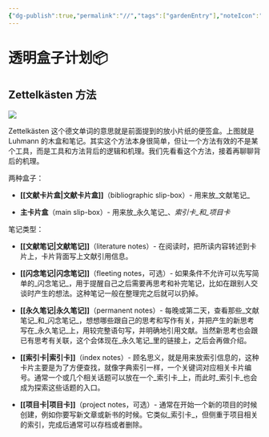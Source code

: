 ```yaml
---
{"dg-publish":true,"permalink":"//","tags":["gardenEntry"],"noteIcon":""}
---
```



# 透明盒子计划📦

## Zettelkästen 方法


![](https://substackcdn.com/image/fetch/w_1456,c_limit,f_auto,q_auto:good,fl_progressive:steep/https%3A%2F%2Fbucketeer-e05bbc84-baa3-437e-9518-adb32be77984.s3.amazonaws.com%2Fpublic%2Fimages%2Fb0ad6563-0fdb-4dbf-b383-1b88fc07d690_635x357.jpeg)


Zettelkästen 这个德文单词的意思就是前面提到的放小片纸的便签盒。上图就是 Luhmann 的木盒和笔记。其实这个方法本身很简单，但让一个方法有效的不是某个工具，而是工具和方法背后的逻辑和机理。我们先看看这个方法，接着再聊聊背后的机理。

两种盒子：

-   **[[文献卡片盒\|文献卡片盒]]**（bibliographic slip-box）- 用来放_文献笔记_
    
-   **主卡片盒**（main slip-box）- 用来放_永久笔记_、_索引卡_和_项目卡_
    

笔记类型：

-   **[[文献笔记\|文献笔记]]**（literature notes）- 在阅读时，把所读内容转述到卡片上，卡片背面写上文献引用信息。
    
-   **[[闪念笔记\|闪念笔记]]**（fleeting notes，可选）- 如果条件不允许可以先写简单的_闪念笔记_，用于提醒自己之后需要再思考和补完笔记，比如在跟别人交谈时产生的想法。这种笔记一般在整理完之后就可以扔掉。
    
-   **[[永久笔记\|永久笔记]]**（permanent notes）- 每晚或第二天，查看那些_文献笔记_和_闪念笔记_，想想哪些跟自己的思考和写作有关，并把产生的新思考写在_永久笔记_上，用较完整语句写，并明确地引用文献。当然新思考也会跟已有思考有关联，这个会体现在_永久笔记_里的链接上，之后会再做介绍。
    
-   **[[索引卡\|索引卡]]**（index notes）- 顾名思义，就是用来放索引信息的，这种卡片主要是为了方便查找，就像字典索引一样，一个关键词对应相关卡片编号。通常一个或几个相关话题可以放在一个_索引卡_上，而此时_索引卡_也会成为探索这些话题的入口。
    
-   **[[项目卡\|项目卡]]**（project notes，可选）- 通常在开始一个新的项目的时候创建，例如你要写新文章或新书的时候。它类似_索引卡_，但侧重于项目相关的索引，完成后通常可以存档或者删除。